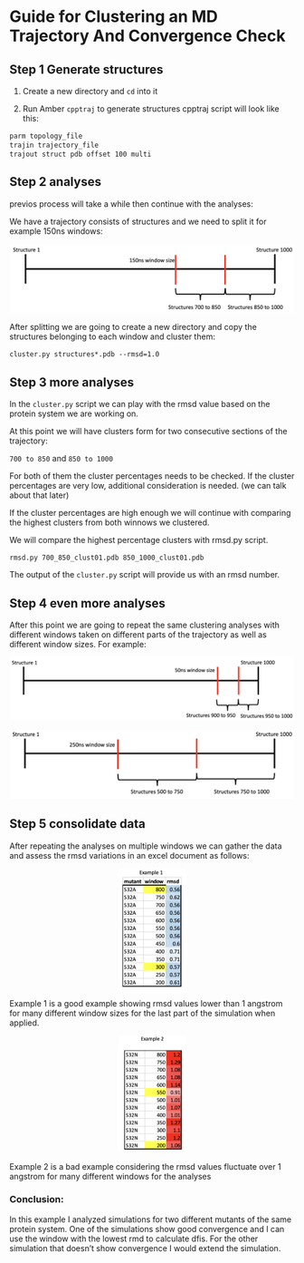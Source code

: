 # Guide for Clustering an MD Trajectory And Convergence Check

## Step 1 Generate structures

1. Create a new directory and `cd` into it 

2. Run Amber `cpptraj` to generate structures
cpptraj script will look like this: 

```
parm topology_file
trajin trajectory_file
trajout struct pdb offset 100 multi
```

## Step 2 analyses

previos process will take a while then continue with the analyses:

We have a trajectory consists of structures and we need to split it for example 150ns windows:

![Screenshot](images/image_1.png)

After splitting we are going to create a new directory and copy the structures belonging to each window and cluster them:

```
cluster.py structures*.pdb --rmsd=1.0
```

## Step 3 more analyses

In the `cluster.py` script we can play with the rmsd value based on the protein system we are working on.

At this point we will have clusters form for two consecutive sections of the trajectory: 

`700 to 850` and `850 to 1000`

For both of them the cluster percentages needs to be checked. If the cluster percentages are very low, additional consideration is needed. (we can talk about that later)

If the cluster percentages are high enough we will continue with comparing the highest clusters from both winnows we clustered.

We will compare the highest percentage clusters with rmsd.py script. 

```
rmsd.py 700_850_clust01.pdb 850_1000_clust01.pdb
```

The output of the `cluster.py` script will provide us with an rmsd number.

## Step 4 even more analyses

After this point we are going to repeat the same clustering analyses with different windows taken on different parts of the trajectory as well as different window sizes. For example:

![Screenshot](images/image_2.png)

![Screenshot](images/image_3.png)

## Step 5 consolidate data

After repeating the analyses on multiple windows we can gather the data and assess the rmsd variations in an excel document as follows:

<center><img src="./images/image_4.png" width=120></center>

Example 1 is a good example showing rmsd values lower than 1 angstrom for many different window sizes for the last part of the simulation when applied.

<center><img src="./images/image_5.png" width=120></center>


Example 2 is a bad example considering the rmsd values
fluctuate over 1 angstrom for many different windows for the analyses

### Conclusion: 

In this example I analyzed simulations for two different mutants of the same protein system. One of the simulations show good convergence and I can use the window with the lowest rmd to calculate dfis. For the other simulation that doesn’t show convergence I would extend the simulation.

